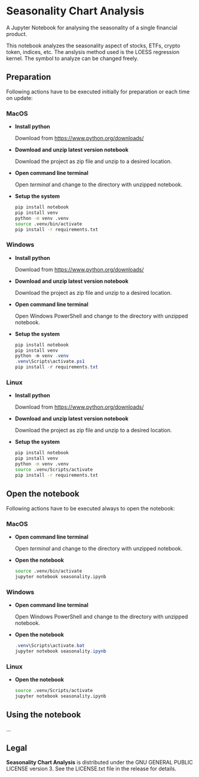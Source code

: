 # Seasonality Chart Analysis

A Jupyter Notebook for analysing the seasonality of a single financial product.

This notebook analyzes the seasonality aspect of stocks, ETFs, crypto token, indices, etc. The anslysis method used is the LOESS regression kernel.
The symbol to analyze can be changed freely.

## Preparation

Following actions have to be executed initially for preparation or each time on update:

### MacOS
* __Install python__

    Download from https://www.python.org/downloads/

* __Download and unzip latest version notebook__

    Download the project as zip file and unzip to a desired location.

* __Open command line terminal__

    Open _terminal_ and change to the directory with unzipped notebook.

* __Setup the system__
    ```zsh
    pip install notebook
    pip install venv
    python -m venv .venv
    source .venv/bin/activate
    pip install -r requirements.txt
    ```

### Windows
* __Install python__

    Download from https://www.python.org/downloads/

* __Download and unzip latest version notebook__

    Download the project as zip file and unzip to a desired location.

* __Open command line terminal__

    Open Windows PowerShell and change to the directory with unzipped notebook.

* __Setup the system__
    ```PowerShell
    pip install notebook
    pip install venv
    python -m venv .venv
    .venv\Scripts\activate.ps1
    pip install -r requirements.txt
    ```

### Linux
* __Install python__

    Download from https://www.python.org/downloads/

* __Download and unzip latest version notebook__

    Download the project as zip file and unzip to a desired location.

* __Setup the system__
    ```bash
    pip install notebook
    pip install venv
    python -m venv .venv
    source .venv/Scripts/activate
    pip install -r requirements.txt
    ```

## Open the notebook

Following actions have to be executed always to open the notebook:

### MacOS
* __Open command line terminal__

    Open _terminal_ and change to the directory with unzipped notebook.

* __Open the notebook__
    ```zsh
    source .venv/bin/activate
    jupyter notebook seasonality.ipynb
    ```

### Windows
* __Open command line terminal__

    Open Windows PowerShell and change to the directory with unzipped notebook.

* __Open the notebook__
    ```PowerShell
    .venv\Scripts\activate.bat
    jupyter notebook seasonality.ipynb
    ```


### Linux
* __Open the notebook__
    ```bash
    source .venv/Scripts/activate
    jupyter notebook seasonality.ipynb
    ```


## Using the notebook
…


## Legal
__Seasonality Chart Analysis__ is distributed under the GNU GENERAL PUBLIC LICENSE version 3. See the LICENSE.txt file in the release for details.